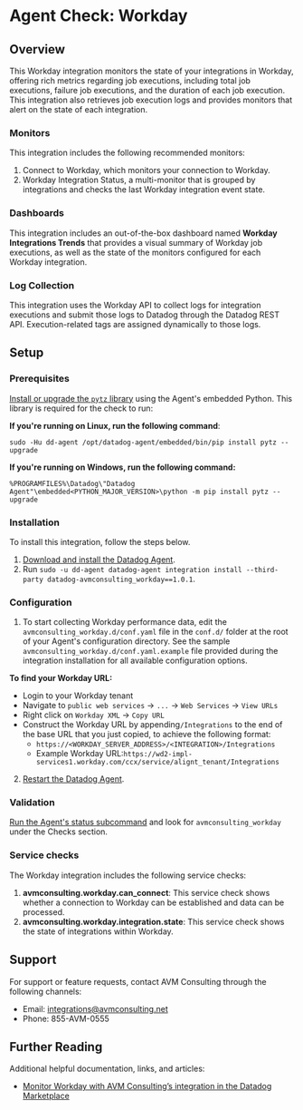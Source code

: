 # Agent Check: Workday

## Overview

This Workday integration monitors the state of your integrations in Workday, offering rich metrics regarding job executions, including total job executions, failure job executions, and the duration of each job execution. This integration also retrieves job execution logs and provides monitors that alert on the state of each integration.

### Monitors

This integration includes the following recommended monitors:

1. Connect to Workday, which monitors your connection to Workday.
2. Workday Integration Status, a multi-monitor that is grouped by integrations and checks the last Workday integration event state.

### Dashboards

This integration includes an out-of-the-box dashboard named **Workday Integrations Trends** that provides a visual summary of Workday job executions, as well as the state of the monitors configured for each Workday integration.

### Log Collection

This integration uses the Workday API to collect logs for integration executions and submit those logs to Datadog through the Datadog REST API. Execution-related tags are assigned dynamically to those logs.

## Setup

### Prerequisites

[Install or upgrade the `pytz` library][4] using the Agent's embedded Python. This library is required for the check to run:
 
   **If you're running on Linux, run the following command**:
    
   `sudo -Hu dd-agent /opt/datadog-agent/embedded/bin/pip install pytz --upgrade`
   
   **If you're running on Windows, run the following command:**
   
   `%PROGRAMFILES%\Datadog\"Datadog Agent"\embedded<PYTHON_MAJOR_VERSION>\python -m pip install pytz --upgrade`

### Installation

To install this integration, follow the steps below.

1. [Download and install the Datadog Agent][1].
2. Run `sudo -u dd-agent datadog-agent integration install --third-party datadog-avmconsulting_workday==1.0.1`.

### Configuration

1.  To start collecting Workday performance data, edit the `avmconsulting_workday.d/conf.yaml` file in the `conf.d/` folder at the root of your Agent's configuration directory. See the sample `avmconsulting_workday.d/conf.yaml.example` file provided during the integration installation for all available configuration options.

**To find your Workday URL:**

* Login to your Workday tenant
* Navigate to `public web services` -> `...` -> `Web Services` -> `View URLs`
* Right click on `Workday XML` -> `Copy URL`
* Construct the Workday URL by appending`/Integrations` to the end of the base URL that you just copied, to achieve the following format: 
    * `https://<WORKDAY_SERVER_ADDRESS>/<INTEGRATION>/Integrations`
    * Example Workday URL:`https://wd2-impl-services1.workday.com/ccx/service/alignt_tenant/Integrations`
    
2. [Restart the Datadog Agent][2].

### Validation

[Run the Agent's status subcommand][3] and look for `avmconsulting_workday` under the Checks section.



### Service checks

The Workday integration includes the following service checks:

1. **avmconsulting.workday.can_connect**: This service check shows whether a connection to Workday can be established and data can be processed.
2. **avmconsulting.workday.integration.state**: This service check shows the state of integrations within Workday.

## Support

For support or feature requests, contact AVM Consulting through the following channels: 

 - Email: integrations@avmconsulting.net 
 - Phone: 855-AVM-0555 

## Further Reading

Additional helpful documentation, links, and articles:

- [Monitor Workday with AVM Consulting’s integration in the Datadog Marketplace][5]

[1]: https://app.datadoghq.com/account/settings#agent/overview
[2]: https://docs.datadoghq.com/agent/guide/agent-commands/?tab=agentv6v7#start-stop-and-restart-the-agent
[3]: https://docs.datadoghq.com/agent/guide/agent-commands/#agent-status-and-information
[4]: https://docs.datadoghq.com/developers/guide/custom-python-package/?tab=linux
[5]: https://www.datadoghq.com/blog/workday-monitoring-with-avm-and-datadog/